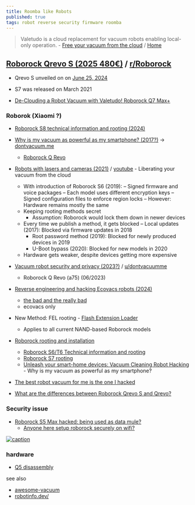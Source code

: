 ```yaml
---
title: Roomba like Robots
published: true
tags: robot reverse security firmware roomba
---
```

> Valetudo is a cloud replacement for vacuum robots enabling local-only operation. - [Free your vacuum from the cloud](https://github.com/Hypfer/Valetudo) / [Home](https://valetudo.cloud/pages/companion_apps/valeronoi.html)

## [Roborock Qrevo S (2025 480€)](https://www.amazon.fr/dp/B0D4YK2CQW) / [ r/Roborock](https://www.reddit.com/r/Roborock/)

- Qrevo S unveiled on on [June 25, 2024](https://www.reddit.com/r/Roborock/comments/1c7kax7/comparison_of_models_2024/)
- S7 was released on March 2021

- [De-Clouding a Robot Vacuum with Valetudo! Roborock Q7 Max+ ](https://www.youtube.com/watch?v=qHuCcxR9jNc)

### Roborok (Xiaomi ?)
- [Roborock S8 technical information and rooting (2024)](https://builder.dontvacuum.me/nextgen/roborock_s8.pdf)
- [Why is my vacuum as powerful as my smartphone? (2017?)](https://media.ccc.de/v/34c3-9147-unleash_your_smart-home_devices_vacuum_cleaning_robot_hacking) -> [dontvacuum.me](https://www.dontvacuum.me/)
	- [Roborock Q Revo](https://robotinfo.dev/detail_roborock.vacuum.a75_0.html)
- [Robots with lasers and cameras (2021)](https://dontvacuum.me/talks/DEFCON29/DEFCON29-vacuum-robots.pdf) / [youtube](https://www.youtube.com/playlist?list=PL9PoaNtZCJRYiwGlHVpGZdVqPKQ2mo57k) - Liberating your vacuum from the cloud
	- With introduction of Roborock S6 (2019):
    	– Signed firmware and voice packages
        – Each model uses different encryption keys
        – Signed configuration files to enforce region locks
        – However: Hardware remains mostly the same
    - Keeping rooting methods secret
    	- Assumption: Roborock would lock them down in newer devices
    - Every time we publish a method, it gets blocked
    	– Local updates (2017): Blocked via firmware updates in 2018
        - Root password method (2019): Blocked for newly produced devices in 2019
        - U-Boot bypass (2020): Blocked for new models in 2020
    - Hardware gets weaker, despite devices getting more expensive
- [Vacuum robot security and privacy (2023?)](https://dontvacuum.me/talks/DEFCON31/DEFCON31-vacuum-robots-final.pdf) / [u/dontvacuumme  ](https://www.reddit.com/user/dontvacuumme/)
	- Roborock Q Revo (a75) (06/2023)
- [Reverse engineering and hacking Ecovacs robots (2024)](https://dontvacuum.me/talks/DEFCON32/DEFCON32_reveng_hacking_ecovacs_robots.html)
	- [the bad and the really bad](https://dontvacuum.me/talks/HITCON2024/HITCON-CMT-2024_Ecovacs.pdf)
    - ecovacs only

    
- New Method: FEL rooting - [Flash Extension Loader](https://chatgpt.com/share/67e90d94-0b44-800d-bb4b-2ff4ff97a5b3)
	- Applies to all current NAND-based Roborock models
        
- [Roborock rooting and installation](https://valetudo.cloud/pages/installation/roborock.html)
	- [Roborock S6/T6 Technical information and rooting](https://www.youtube.com/watch?v=r_04K5SPEXI)
    - [Roborock S7 rooting](https://www.reddit.com/r/Roborock/comments/vlvep2/roborock_s7_rootingvaletudo_tutorial/)
    - [Unleash your smart-home devices: Vacuum Cleaning Robot Hacking ](https://media.ccc.de/v/34c3-9147-unleash_your_smart-home_devices_vacuum_cleaning_robot_hacking) - Why is my vacuum as powerful as my smartphone? 
- [The best robot vacuum for me is the one I hacked](https://www.theverge.com/23934731/valetudo-robot-vacuum-hacking)

- [What are the differences between Roborock Qrevo S and Qrevo?](https://support.roborock.com/hc/en-us/articles/33953752924697-What-are-the-differences-between-Roborock-Qrevo-S-and-Qrevo)

### Security issue

- [Roborock S5 Max hacked: being used as data mule?](https://www.reddit.com/r/Roborock/comments/kpvrj5/roborock_s5_max_hacked_being_used_as_data_mule/)
	- [Anyone here setup roborock securely on wifi?](https://www.reddit.com/r/Roborock/comments/q321g6/anyone_here_setup_roborock_securely_on_wifi_seems/)

[![caption](https://valetudo.cloud/pages/installation/img/s5e_mainboard_fel_root.jpg) ](https://valetudo.cloud/pages/installation/roborock.html)

### hardware
- [Q5 disassembly](https://www.reddit.com/r/Roborock/comments/1bzfmlo/q5_disassembly_to_access_parts_for_repair_images/)

see also
- [awesome-vacuum](https://github.com/awesome-vacuum/awesome-vacuum?tab=readme-ov-file#awesome-vacuum)
- [robotinfo.dev/](https://robotinfo.dev/)

